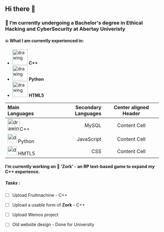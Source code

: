 ## Hi there 👋
### 🌱 I’m currently undergoing a Bachelor's degree in Ethical Hacking and CyberSecurity at Abertay Univeristy
<!--
**Mathswiz101/Mathswiz101** is a ✨ _special_ ✨ repository because its `README.md` (this file) appears on your GitHub profile.

Here are some ideas to get you started:

- 🔭 I’m currently working on ...
- 🌱 I’m currently learning ...
- 👯 I’m looking to collaborate on ...
- 🤔 I’m looking for help with ...
- 💬 Ask me about ...
- 📫 How to reach me: ...
- 😄 Pronouns: ...
- ⚡ Fun fact: ...
![Alt text]

-->



#### :boom: What I am currently experienced in:
* <img src="https://image.flaticon.com/icons/png/128/2306/2306030.png" alt="drawing" width="50"/> **C++** 
* <img src="https://findicons.com/files/icons/2166/oxygen/128/application_x_python.png" alt="drawing" width="50"/> **Python** 
* <img src="https://cdn0.iconfinder.com/data/icons/social-network-7/50/22-128.png" alt="drawing" width="50"/> **HTML5**

Main Languages | Secondary Languages | Center aligned Header
| :--- | ---: | :---:
<img src="https://image.flaticon.com/icons/png/128/2306/2306030.png" alt="drawing" width="40"/>C++  | MySQL| Content Cell
<img src="https://findicons.com/files/icons/2166/oxygen/128/application_x_python.png" alt="drawing" width="30"/> Python  | JavaScript | Content Cell
<img src="https://cdn0.iconfinder.com/data/icons/social-network-7/50/22-128.png" alt="drawing" width="30"/> HMTL5  | CSS | Content Cell
#### I’m currently working on :dragon: 'Zork' - an RP text-based game to expand my C++ experience.



##### Tasks : 
- [ ] Upload Fruitmachine - C++
- [ ] Upload a usable form of **Zork** - C++
- [ ] Upload Wemos project
- [ ] Old website design - Done for University


